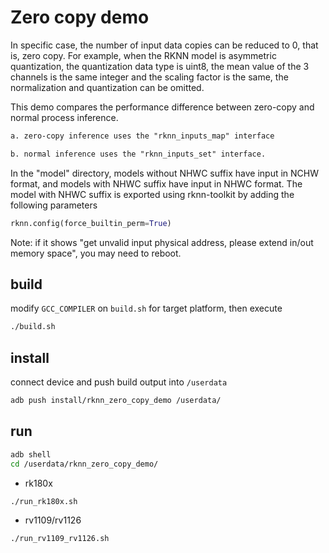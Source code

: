 # Zero copy demo

In specific case, the number of input data copies can be reduced to 0, that is, zero copy. For example, when the RKNN model is asymmetric quantization, the quantization data type is uint8, the mean value of the 3 channels is the same integer and the scaling factor is the same, the normalization and quantization can be omitted. 

This demo compares the performance difference between zero-copy and normal process inference.

```txt
a. zero-copy inference uses the "rknn_inputs_map" interface

b. normal inference uses the "rknn_inputs_set" interface.
```

In the "model" directory, models without NHWC suffix have input in NCHW format, and models with NHWC suffix have input in NHWC format. The model with NHWC suffix is ​​exported using rknn-toolkit by adding the following parameters

```python
rknn.config(force_builtin_perm=True)
```

Note: if it shows "get unvalid input physical address, please extend in/out memory space", you may need to reboot.

## build

modify `GCC_COMPILER` on `build.sh` for target platform, then execute

```sh
./build.sh
```

## install

connect device and push build output into `/userdata`

```sh
adb push install/rknn_zero_copy_demo /userdata/
```

## run

```sh
adb shell
cd /userdata/rknn_zero_copy_demo/
```

- rk180x

```sh
./run_rk180x.sh
```

- rv1109/rv1126

```sh
./run_rv1109_rv1126.sh
```
